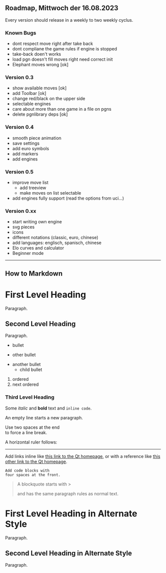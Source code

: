 ## Roadmap, Mittwoch der 16.08.2023
Every version should release in a weekly to two weekly cyclus.

### Known Bugs
* dont respect move right after take back 
* dont compliane the game rules if engine is stopped
* take-back doen't works
* load pgn doesn't fill moves right need correct init
* Elephant moves wrong [ok]
### Version 0.3
- show available moves [ok]
- add Toolbar [ok]
- change red/black on the upper side 
- selectable engines
- care about more than one game in a file on pgns
- delete pgnlibrary deps [ok]
### Version 0.4
- smooth piece animation
- save settings
- add euro symbols
- add markers
- add engines 
### Version 0.5
- improve move list
    - add treeview
    - make moves on list selectable
- add engines fully support (read the options from uci...)
### Version 0.xx    
- start writing own engine
- svg pieces
- icons
- different notations (classic, euro, chinese)
- add languages: englisch, spanisch, chinese
- Elo curves and calculator
- Beginner mode


----------------------------------------------------
How to Markdown
---------------
# First Level Heading

Paragraph.

## Second Level Heading

Paragraph.

- bullet
+ other bullet
* another bullet
    * child bullet

1. ordered
2. next ordered

### Third Level Heading

Some *italic* and **bold** text and `inline code`.

An empty line starts a new paragraph.

Use two spaces at the end  
to force a line break.

A horizontal ruler follows:

---

Add links inline like [this link to the Qt homepage](https://www.qt.io),
or with a reference like [this other link to the Qt homepage][1].

    Add code blocks with
    four spaces at the front.

> A blockquote
> starts with >
>
> and has the same paragraph rules as normal text.

First Level Heading in Alternate Style
======================================

Paragraph.

Second Level Heading in Alternate Style
---------------------------------------

Paragraph.

[1]: https://www.qt.io 
